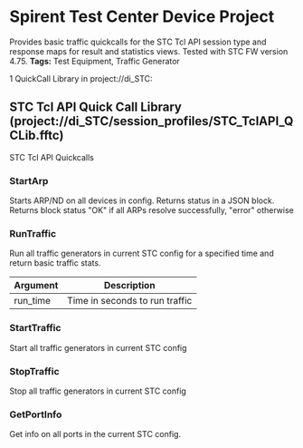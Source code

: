 # Spirent Test Center Device Project
Provides basic traffic quickcalls for the STC Tcl API session type and response maps for result and statistics views. Tested with STC FW version 4.75. 
<b>Tags:</b> Test Equipment, Traffic Generator

1 QuickCall Library in project://di_STC:
## STC Tcl API Quick Call Library (project://di_STC/session_profiles/STC_TclAPI_QCLib.fftc)
STC Tcl API Quickcalls
### StartArp
Starts ARP/ND on all devices in config. Returns status in a JSON block.
Returns block 
 status "OK" if all ARPs resolve successfully, "error" otherwise
### RunTraffic
Run all traffic generators in current STC config for a specified time and return basic traffic stats.

Argument | Description
------------ | -------------
run_time | Time in seconds to run traffic
### StartTraffic
Start all traffic generators in current STC config
### StopTraffic
Stop all traffic generators in current STC config
### GetPortInfo
Get info on all ports in the current STC config.
